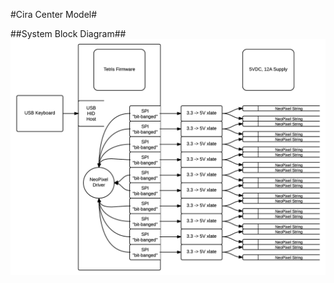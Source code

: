 #Cira Center Model#

##System Block Diagram##
![Image of CiraCenter](https://github.com/LukeGary462/nfsTetris/blob/master/CiraCenterHardware/NFS%20TetrisBlockDiagram.png)

